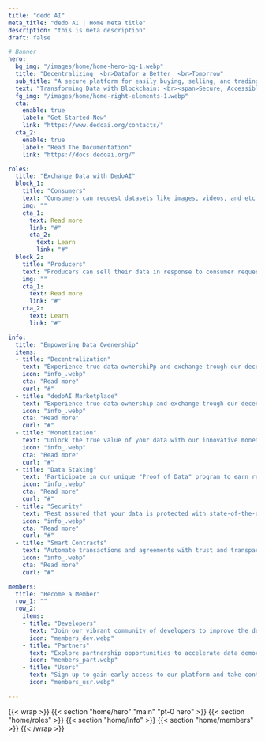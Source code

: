 ```yaml
---
title: "dedo AI"
meta_title: "dedo AI | Home meta title"
description: "this is meta description"
draft: false

# Banner
hero:
  bg_img: "/images/home/home-hero-bg-1.webp"
  title: "Decentralizing  <br>Datafor a Better  <br>Tomorrow"
  sub_title: "A secure platform for easily buying, selling, and trading data."
  text: "Transforming Data with Blockchain: <br><span>Secure, Accessible, and Creator-Owned</spam>"
  fg_img: "/images/home/home-right-elements-1.webp"
  cta:
    enable: true
    label: "Get Started Now"
    link: "https://www.dedoai.org/contacts/"
  cta_2:
    enable: true
    label: "Read The Documentation"
    link: "https://docs.dedoai.org/"

roles:
  title: "Exchange Data with DedoAI"
  block_1:
    title: "Consumers"
    text: "Consumers can request datasets like images, videos, and etc. to train their AI systems, purchasing them with DedoAI tokens."
    img: ""
    cta_1:
      text: Read more
      link: "#"
      cta_2:
        text: Learn
        link: "#"
  block_2:
    title: "Producers"
    text: "Producers can sell their data in response to consumer requests, using DedoAI tokens in our secure marketplace."
    img: ""
    cta_1:
      text: Read more
      link: "#"
    cta_2:
      text: Learn
      link: "#"

info:
  title: "Empowering Data Owenership"
  items:
  - title: "Decentralization"
    text: "Experience true data ownershiPp and exchange trough our decentralized platform"
    icon: "info_.webp"
    cta: "Read more"
    curl: "#"
  - title: "dedoAI Marketplace"
    text: "Experience true data ownership and exchange trough our decentralized platform"
    icon: "info_.webp"
    cta: "Read more"
    curl: "#"
  - title: "Monetization"
    text: "Unlock the true value of your data with our innovative monetization mechanisms."
    icon: "info_.webp"
    cta: "Read more"
    curl: "#"
  - title: "Data Staking"
    text: 'Participate in our unique "Proof of Data" program to earn rewards for contributing data.'
    icon: "info_.webp"
    cta: "Read more"
    curl: "#"
  - title: "Security"
    text: "Rest assured that your data is protected with state-of-the-art blockchain security."
    icon: "info_.webp"
    cta: "Read more"
    curl: "#"
  - title: "Smart Contracts"
    text: "Automate transactions and agreements with trust and transparency."
    icon: "info_.webp"
    cta: "Read more"
    curl: "#"

members:
  title: "Become a Member"
  row_1: ""
  row_2:
    items:
    - title: "Developers"
      text: "Join our vibrant community of developers to improve the dedoAI ecosystem."
      icon: "members_dev.webp"
    - title: "Partners"
      text: "Explore partnership opportunities to accelerate data democratization."
      icon: "members_part.webp"
    - title: "Users"
      text: "Sign up to gain early access to our platform and take control of your data today."
      icon: "members_usr.webp"

---
```

{{< wrap >}}
{{< section "home/hero" "main" "pt-0 hero" >}}
{{< section "home/roles" >}}
{{< section "home/info" >}}
{{< section "home/members" >}}
{{< /wrap >}}
